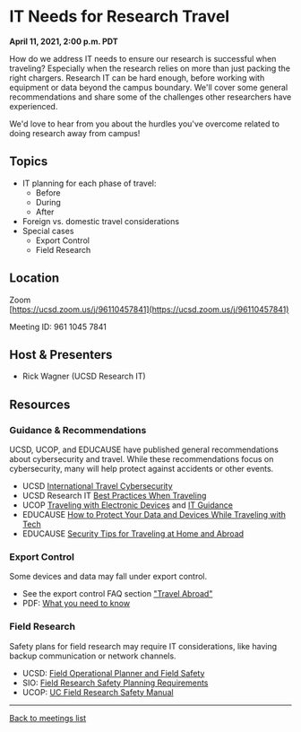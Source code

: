 # IT Needs for Research Travel
**April 11, 2021, 2:00 p.m. PDT**

<div class="atcb" style="display:none;">
{
  "name": "UCSD RCD Community Meeting: IT Needs for Research Travel",
  "description": "Thinking about IT needs and challenges when doing reseach on travel.<br><br>More information: [url]https://ucsd-rcd.github.io/meetings/events/2023-04-11-ResearchTravel.html[/url]<br><br>Zoom link: https://ucsd.zoom.us/j/96110457841",
  "startDate":"2023-04-11",
  "endDate":"2023-04-11",
  "startTime":"14:00",
  "endTime":"15:00",
  "timeZone":"America/Los_Angeles",
  "location":"https://ucsd.zoom.us/j/96110457841",
  "options": [
      "Apple",
      "Google",
      "iCal",
      "Microsoft365",
      "Outlook.com"
  ]
}
</div>

How do we address IT needs to ensure our research is successful when
traveling? Especially when the research relies on more than just
packing the right chargers. Research IT can be hard enough, before
working with equipment or data beyond the campus boundary. We'll cover
some general recommendations and share some of the challenges other
researchers have experienced.

We'd love to hear from you about the hurdles you've overcome related
to doing research away from campus!

## Topics

* IT planning for each phase of travel:
  * Before
  * During
  * After
* Foreign vs. domestic travel considerations
* Special cases
  * Export Control
  * Field Research

## Location

Zoom<br>
[https://ucsd.zoom.us/j/96110457841](https://ucsd.zoom.us/j/96110457841)

Meeting ID: 961 1045 7841

## Host & Presenters

* Rick Wagner (UCSD Research IT)

## Resources

### Guidance & Recommendations

UCSD, UCOP, and EDUCAUSE have published general
recommendations about cybersecurity and travel. While these
recommendations focus on cybersecurity, many 
will help protect against accidents or other events.

* UCSD [International Travel Cybersecurity](https://blink.ucsd.edu/technology/security/user-guides/international-travel.html)
* UCSD Research IT [Best Practices When Traveling](https://research-it.ucsd.edu/otherresources/bp_travel.html)
* UCOP [Traveling with Electronic Devices](https://security.ucop.edu/resources/traveling-with-electronic-devices/) and [IT Guidance](https://security.ucop.edu/resources/traveling-with-electronic-devices/it-guidance.html)
* EDUCAUSE [How to Protect Your Data and Devices While Traveling with Tech](https://er.educause.edu/blogs/2017/9/march-2018-how-to-protect-your-data-and-devices-while-traveling-with-tech)
* EDUCAUSE [Security Tips for Traveling at Home and Abroad](https://er.educause.edu/blogs/2016/11/march-2017-security-tips-for-traveling-at-home-and-abroad)

### Export Control

Some devices and data may fall under export control.

* See the export control FAQ section ["Travel Abroad"](https://blink.ucsd.edu/sponsor/exportcontrol/faq.html)
* PDF: [What you need to know](https://blink.ucsd.edu/_files/sponsor-tab/export/UCSD-intl-travel-awareness.pdf)

### Field Research

Safety plans for field research may require IT considerations, like
having backup communication or network channels.

* UCSD: [Field Operational Planner and Field
  Safety](https://blink.ucsd.edu/safety/risk/field-safety-plan.html)
* SIO: [Field Research Safety Planning Requirements](https://scripps.ucsd.edu/portal/safety-scripps/field-research-safety-planning-requirements)
* UCOP: [UC Field Research Safety Manual](https://www.ucop.edu/safety-and-loss-prevention/_files/field-research-safety/uc-field-research-safety-manual.pdf)

---

[Back to meetings list](/meetings/)
